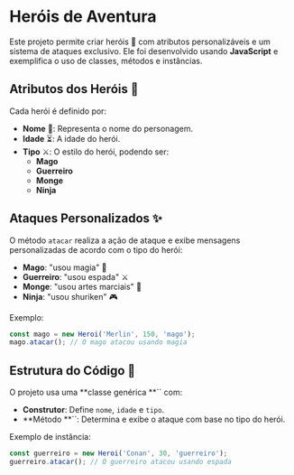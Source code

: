 # Heróis de Aventura

Este projeto permite criar heróis 👷 com atributos personalizáveis e um sistema de ataques exclusivo. Ele foi desenvolvido usando **JavaScript** e exemplifica o uso de classes, métodos e instâncias.

## Atributos dos Heróis 🌟

Cada herói é definido por:

- **Nome** 🌟: Representa o nome do personagem.
- **Idade** ⏳: A idade do herói.
- **Tipo** ⚔️: O estilo do herói, podendo ser:
  - **Mago**
  - **Guerreiro**
  - **Monge**
  - **Ninja**

## Ataques Personalizados ✨

O método `atacar` realiza a ação de ataque e exibe mensagens personalizadas de acordo com o tipo do herói:

- **Mago**: "usou magia" 🌌
- **Guerreiro**: "usou espada" ⚔️
- **Monge**: "usou artes marciais" 🏃
- **Ninja**: "usou shuriken" 🎮

Exemplo:

```javascript
const mago = new Heroi('Merlin', 150, 'mago');
mago.atacar(); // O mago atacou usando magia
```

## Estrutura do Código 🔄

O projeto usa uma **classe genérica **`` com:

- **Construtor**: Define `nome`, `idade` e `tipo`.
- **Método **``: Determina e exibe o ataque com base no tipo do herói.

Exemplo de instância:

```javascript
const guerreiro = new Heroi('Conan', 30, 'guerreiro');
guerreiro.atacar(); // O guerreiro atacou usando espada
```













